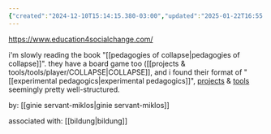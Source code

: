 ```yaml
---
{"created":"2024-12-10T15:14:15.380-03:00","updated":"2025-01-22T16:55:49.720-03:00","tags":["organization","education","socialchange","🌱"],"dg-publish":true,"relevancescore":93,"notestage":["🌱"],"permalink":"/initiatives-orgs-and-communities/player/education-4-social-change/","dgPassFrontmatter":true}
---
```


https://www.education4socialchange.com/

i'm slowly reading the book "[[pedagogies of collapse\|pedagogies of collapse]]". they have a board game too ([[projects & tools/tools/player/COLLAPSE\|COLLAPSE]], and i found their format of "[[experimental pedagogics\|experimental pedagogics]]", [projects](https://www.education4socialchange.com/projects) & [tools](https://www.education4socialchange.com/tools) seemingly pretty well-structured.

by: [[ginie servant-miklos\|ginie servant-miklos]]

associated with: [[bildung\|bildung]]